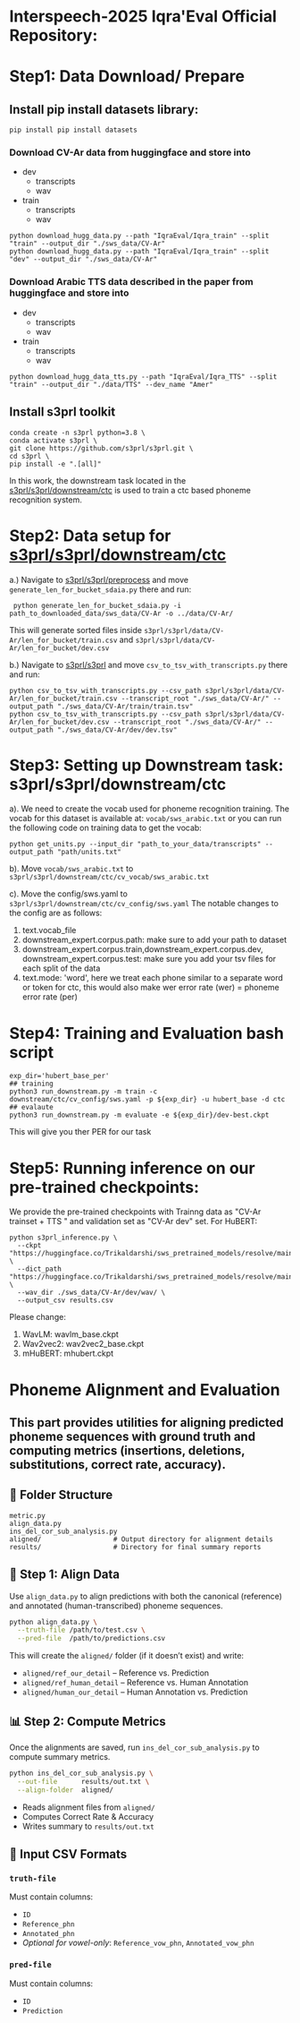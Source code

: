 # Interspeech-2025 Iqra'Eval Official Repository: 
# Step1: Data Download/ Prepare
## Install pip install datasets library:
```pip install pip install datasets ```
### Download CV-Ar data from huggingface and store into 
 - dev
   - transcripts
   - wav
 - train
   - transcripts
   - wav
 ```
python download_hugg_data.py --path "IqraEval/Iqra_train" --split "train" --output_dir "./sws_data/CV-Ar"
python download_hugg_data.py --path "IqraEval/Iqra_train" --split "dev" --output_dir "./sws_data/CV-Ar"

```
### Download Arabic TTS data described in the paper from huggingface and store into 
 - dev
   - transcripts
   - wav
 - train
   - transcripts
   - wav
```
python download_hugg_data_tts.py --path "IqraEval/Iqra_TTS" --split "train" --output_dir "./data/TTS" --dev_name "Amer"
```
## Install s3prl toolkit
```
conda create -n s3prl python=3.8 \
conda activate s3prl \
git clone https://github.com/s3prl/s3prl.git \
cd s3prl \
pip install -e ".[all]"
```
In this work, the downstream task located in the [s3prl/s3prl/downstream/ctc](https://github.com/s3prl/s3prl/tree/main/s3prl/downstream/ctc) is used to train a ctc based phoneme recognition system.

# Step2: Data setup for [s3prl/s3prl/downstream/ctc](https://github.com/s3prl/s3prl/tree/main/s3prl/downstream/ctc)

a.) 
Navigate to [s3prl/s3prl/preprocess](https://github.com/s3prl/s3prl/tree/main/s3prl/preprocess) and move  ``` generate_len_for_bucket_sdaia.py ``` there and run:

``` python generate_len_for_bucket_sdaia.py -i path_to_downloaded_data/sws_data/CV-Ar -o ../data/CV-Ar/```

This will generate sorted files inside ```s3prl/s3prl/data/CV-Ar/len_for_bucket/train.csv``` and ```s3prl/s3prl/data/CV-Ar/len_for_bucket/dev.csv```

b.) 
Navigate to [s3prl/s3prl](https://github.com/s3prl/s3prl/tree/main/s3prl/) and move  ``` csv_to_tsv_with_transcripts.py ``` there and run:

```
python csv_to_tsv_with_transcripts.py --csv_path s3prl/s3prl/data/CV-Ar/len_for_bucket/train.csv --transcript_root "./sws_data/CV-Ar/" --output_path "./sws_data/CV-Ar/train/train.tsv"
python csv_to_tsv_with_transcripts.py --csv_path s3prl/s3prl/data/CV-Ar/len_for_bucket/dev.csv --transcript_root "./sws_data/CV-Ar/" --output_path "./sws_data/CV-Ar/dev/dev.tsv"
```

# Step3: Setting up Downstream task: s3prl/s3prl/downstream/ctc

a). We need to create the vocab used for phoneme recognition training. The vocab for this dataset is available at: ```vocab/sws_arabic.txt``` or you can run the following code on training data to get the vocab:
```
python get_units.py --input_dir "path_to_your_data/transcripts" --output_path "path/units.txt"
```
b). Move ```vocab/sws_arabic.txt``` to ```s3prl/s3prl/downstream/ctc/cv_vocab/sws_arabic.txt```

c). Move the config/sws.yaml to  ```s3prl/s3prl/downstream/ctc/cv_config/sws.yaml```
The notable changes to the config are as follows:
 1. text.vocab_file
 2. downstream_expert.corpus.path: make sure to add your path to dataset
 3. downstream_expert.corpus.train,downstream_expert.corpus.dev, downstream_expert.corpus.test: make sure you add your tsv files for each split of the data
 4. text.mode: 'word', here we treat each phone similar to a separate word or token for ctc, this would also make wer error rate (wer) = phoneme error rate (per)

# Step4: Training and Evaluation bash script
```
exp_dir='hubert_base_per'
## training
python3 run_downstream.py -m train -c downstream/ctc/cv_config/sws.yaml -p ${exp_dir} -u hubert_base -d ctc
## evalaute
python3 run_downstream.py -m evaluate -e ${exp_dir}/dev-best.ckpt
```
This will give you ther PER for our task

# Step5: Running inference on our pre-trained checkpoints:
We provide the pre-trained checkpoints with Trainng data as "CV-Ar trainset + TTS " and validation set as "CV-Ar dev" set.
For HuBERT:
```
python s3prl_inference.py \
  --ckpt "https://huggingface.co/Trikaldarshi/sws_pretrained_models/resolve/main/hubert_base.ckpt" \
  --dict_path "https://huggingface.co/Trikaldarshi/sws_pretrained_models/resolve/main/sws_arabic.txt" \
  --wav_dir ./sws_data/CV-Ar/dev/wav/ \
  --output_csv results.csv
```
Please change:
 1. WavLM: wavlm_base.ckpt
 2. Wav2vec2: wav2vec2_base.ckpt
 3. mHuBERT: mhubert.ckpt

# Phoneme Alignment and Evaluation

This part provides utilities for aligning predicted phoneme sequences with ground truth and computing metrics (insertions, deletions, substitutions, correct rate, accuracy). 
---

## 📂 Folder Structure

```text
metric.py
align_data.py
ins_del_cor_sub_analysis.py
aligned/                  # Output directory for alignment details
results/                  # Directory for final summary reports
```

## 🔧 Step 1: Align Data

Use `align_data.py` to align predictions with both the canonical (reference) and annotated (human-transcribed) phoneme sequences.

```bash
python align_data.py \
  --truth-file /path/to/test.csv \
  --pred-file  /path/to/predictions.csv
```

This will create the `aligned/` folder (if it doesn’t exist) and write:

- `aligned/ref_our_detail` – Reference vs. Prediction  
- `aligned/ref_human_detail` – Reference vs. Human Annotation  
- `aligned/human_our_detail` – Human Annotation vs. Prediction  


## 📊 Step 2: Compute Metrics

Once the alignments are saved, run `ins_del_cor_sub_analysis.py` to compute summary metrics.

```bash
python ins_del_cor_sub_analysis.py \
  --out-file      results/out.txt \
  --align-folder  aligned/
```

- Reads alignment files from `aligned/`
- Computes Correct Rate & Accuracy
- Writes summary to `results/out.txt`

## 📝 Input CSV Formats

### `truth-file`
Must contain columns:
- `ID`
- `Reference_phn`
- `Annotated_phn`
- _Optional for vowel-only_: `Reference_vow_phn`, `Annotated_vow_phn`

### `pred-file`
Must contain columns:
- `ID`
- `Prediction`
